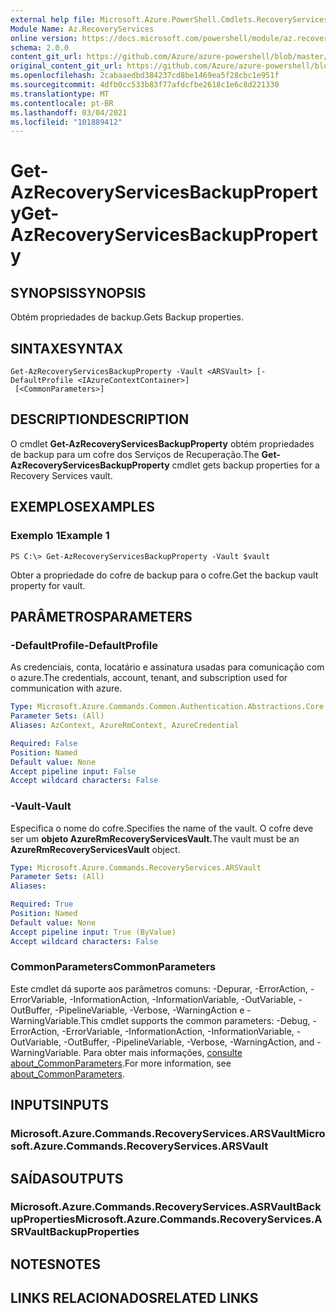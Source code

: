 ```yaml
---
external help file: Microsoft.Azure.PowerShell.Cmdlets.RecoveryServices.dll-Help.xml
Module Name: Az.RecoveryServices
online version: https://docs.microsoft.com/powershell/module/az.recoveryservices/get-azrecoveryservicesbackupproperty
schema: 2.0.0
content_git_url: https://github.com/Azure/azure-powershell/blob/master/src/RecoveryServices/RecoveryServices/help/Get-AzRecoveryServicesBackupProperty.md
original_content_git_url: https://github.com/Azure/azure-powershell/blob/master/src/RecoveryServices/RecoveryServices/help/Get-AzRecoveryServicesBackupProperty.md
ms.openlocfilehash: 2cabaaedbd384237cd8be1469ea5f28cbc1e951f
ms.sourcegitcommit: 4dfb0cc533b83f77afdcfbe2618c1e6c8d221330
ms.translationtype: MT
ms.contentlocale: pt-BR
ms.lasthandoff: 03/04/2021
ms.locfileid: "101889412"
---
```

# <span data-ttu-id="7ddff-101">Get-AzRecoveryServicesBackupProperty</span><span class="sxs-lookup"><span data-stu-id="7ddff-101">Get-AzRecoveryServicesBackupProperty</span></span>

## <span data-ttu-id="7ddff-102">SYNOPSIS</span><span class="sxs-lookup"><span data-stu-id="7ddff-102">SYNOPSIS</span></span>
<span data-ttu-id="7ddff-103">Obtém propriedades de backup.</span><span class="sxs-lookup"><span data-stu-id="7ddff-103">Gets Backup properties.</span></span>

## <span data-ttu-id="7ddff-104">SINTAXE</span><span class="sxs-lookup"><span data-stu-id="7ddff-104">SYNTAX</span></span>

```
Get-AzRecoveryServicesBackupProperty -Vault <ARSVault> [-DefaultProfile <IAzureContextContainer>]
 [<CommonParameters>]
```

## <span data-ttu-id="7ddff-105">DESCRIPTION</span><span class="sxs-lookup"><span data-stu-id="7ddff-105">DESCRIPTION</span></span>
<span data-ttu-id="7ddff-106">O cmdlet **Get-AzRecoveryServicesBackupProperty** obtém propriedades de backup para um cofre dos Serviços de Recuperação.</span><span class="sxs-lookup"><span data-stu-id="7ddff-106">The **Get-AzRecoveryServicesBackupProperty** cmdlet gets backup properties for a Recovery Services vault.</span></span>

## <span data-ttu-id="7ddff-107">EXEMPLOS</span><span class="sxs-lookup"><span data-stu-id="7ddff-107">EXAMPLES</span></span>

### <span data-ttu-id="7ddff-108">Exemplo 1</span><span class="sxs-lookup"><span data-stu-id="7ddff-108">Example 1</span></span>
```
PS C:\> Get-AzRecoveryServicesBackupProperty -Vault $vault
```

<span data-ttu-id="7ddff-109">Obter a propriedade do cofre de backup para o cofre.</span><span class="sxs-lookup"><span data-stu-id="7ddff-109">Get the backup vault property for vault.</span></span>

## <span data-ttu-id="7ddff-110">PARÂMETROS</span><span class="sxs-lookup"><span data-stu-id="7ddff-110">PARAMETERS</span></span>

### <span data-ttu-id="7ddff-111">-DefaultProfile</span><span class="sxs-lookup"><span data-stu-id="7ddff-111">-DefaultProfile</span></span>
<span data-ttu-id="7ddff-112">As credenciais, conta, locatário e assinatura usadas para comunicação com o azure.</span><span class="sxs-lookup"><span data-stu-id="7ddff-112">The credentials, account, tenant, and subscription used for communication with azure.</span></span>

```yaml
Type: Microsoft.Azure.Commands.Common.Authentication.Abstractions.Core.IAzureContextContainer
Parameter Sets: (All)
Aliases: AzContext, AzureRmContext, AzureCredential

Required: False
Position: Named
Default value: None
Accept pipeline input: False
Accept wildcard characters: False
```

### <span data-ttu-id="7ddff-113">-Vault</span><span class="sxs-lookup"><span data-stu-id="7ddff-113">-Vault</span></span>
<span data-ttu-id="7ddff-114">Especifica o nome do cofre.</span><span class="sxs-lookup"><span data-stu-id="7ddff-114">Specifies the name of the vault.</span></span>
<span data-ttu-id="7ddff-115">O cofre deve ser um **objeto AzureRmRecoveryServicesVault.**</span><span class="sxs-lookup"><span data-stu-id="7ddff-115">The vault must be an **AzureRmRecoveryServicesVault** object.</span></span>

```yaml
Type: Microsoft.Azure.Commands.RecoveryServices.ARSVault
Parameter Sets: (All)
Aliases:

Required: True
Position: Named
Default value: None
Accept pipeline input: True (ByValue)
Accept wildcard characters: False
```

### <span data-ttu-id="7ddff-116">CommonParameters</span><span class="sxs-lookup"><span data-stu-id="7ddff-116">CommonParameters</span></span>
<span data-ttu-id="7ddff-117">Este cmdlet dá suporte aos parâmetros comuns: -Depurar, -ErrorAction, -ErrorVariable, -InformationAction, -InformationVariable, -OutVariable, -OutBuffer, -PipelineVariable, -Verbose, -WarningAction e -WarningVariable.</span><span class="sxs-lookup"><span data-stu-id="7ddff-117">This cmdlet supports the common parameters: -Debug, -ErrorAction, -ErrorVariable, -InformationAction, -InformationVariable, -OutVariable, -OutBuffer, -PipelineVariable, -Verbose, -WarningAction, and -WarningVariable.</span></span> <span data-ttu-id="7ddff-118">Para obter mais informações, [consulte about_CommonParameters](http://go.microsoft.com/fwlink/?LinkID=113216).</span><span class="sxs-lookup"><span data-stu-id="7ddff-118">For more information, see [about_CommonParameters](http://go.microsoft.com/fwlink/?LinkID=113216).</span></span>

## <span data-ttu-id="7ddff-119">INPUTS</span><span class="sxs-lookup"><span data-stu-id="7ddff-119">INPUTS</span></span>

### <span data-ttu-id="7ddff-120">Microsoft.Azure.Commands.RecoveryServices.ARSVault</span><span class="sxs-lookup"><span data-stu-id="7ddff-120">Microsoft.Azure.Commands.RecoveryServices.ARSVault</span></span>

## <span data-ttu-id="7ddff-121">SAÍDAS</span><span class="sxs-lookup"><span data-stu-id="7ddff-121">OUTPUTS</span></span>

### <span data-ttu-id="7ddff-122">Microsoft.Azure.Commands.RecoveryServices.ASRVaultBackupProperties</span><span class="sxs-lookup"><span data-stu-id="7ddff-122">Microsoft.Azure.Commands.RecoveryServices.ASRVaultBackupProperties</span></span>

## <span data-ttu-id="7ddff-123">NOTES</span><span class="sxs-lookup"><span data-stu-id="7ddff-123">NOTES</span></span>

## <span data-ttu-id="7ddff-124">LINKS RELACIONADOS</span><span class="sxs-lookup"><span data-stu-id="7ddff-124">RELATED LINKS</span></span>
